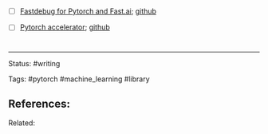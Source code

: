 # 
- [ ] [Fastdebug for Pytorch and Fast.ai](https://twitter.com/TheZachMueller/status/1385393592060063748?s=1001); [github](https://muellerzr.github.io/fastdebug/)
- [ ] [Pytorch accelerator](https://huggingface.co/blog/accelerate-library); [github](https://github.com/huggingface/accelerate)


# 

---
Status: #writing

Tags: #pytorch #machine_learning #library

References:
- 

Related:
